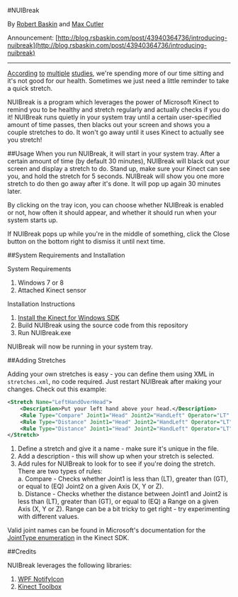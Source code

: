 #NUIBreak

By [Robert Baskin](http://www.rsbaskin.com) and [Max Cutler](http://maxcutler.com)

Announcement: [http://blog.rsbaskin.com/post/43940364736/introducing-nuibreak](http://blog.rsbaskin.com/post/43940364736/introducing-nuibreak)

---------------

[According](http://www.cbsnews.com/8301-505143_162-57474678/why-sitting-all-day-is-killing-you/) [to](http://www.nbcnews.com/id/39523298/ns/health-mens_health/t/why-your-desk-job-slowly-killing-you/) [multiple](http://news.yahoo.com/too-much-sitting-kill-study-suggests-200408243.html) [studies](http://www.medicalbillingandcoding.org/sitting-kills/), we're spending more of our time sitting and it's not good for our health.  Sometimes we just need a little reminder to take a quick stretch.

NUIBreak is a program which leverages the power of Microsoft Kinect to remind you to be healthy and stretch regularly and actually checks if you do it! NUIBreak runs quietly in your system tray until a certain user-specified amount of time passes, then blacks out your screen and shows you a couple stretches to do. It won't go away until it uses Kinect to actually see you stretch!

##Usage
When you run NUIBreak, it will start in your system tray. After a certain amount of time (by default 30 minutes), NUIBreak will black out your screen and display a stretch to do. Stand up, make sure your Kinect can see you, and hold the stretch for 5 seconds. NUIBreak will show you one more stretch to do then go away after it's done. It will pop up again 30 minutes later.

By clicking on the tray icon, you can choose whether NUIBreak is enabled or not, how often it should appear, and whether it should run when your system starts up.

If NUIBreak pops up while you're in the middle of something, click the Close button on the bottom right to dismiss it until next time.

##System Requirements and Installation

System Requirements

1. Windows 7 or 8
2. Attached Kinect sensor

Installation Instructions

1. [Install the Kinect for Windows SDK](http://www.microsoft.com/en-us/kinectforwindows/develop/developer-downloads.aspx)
2. Build NUIBreak using the source code from this repository
3. Run NUIBreak.exe

NUIBreak will now be running in your system tray.

##Adding Stretches

Adding your own stretches is easy - you can define them using XML in `stretches.xml`, no code required. Just restart NUIBreak after making your changes. Check out this example:

```xml
<Stretch Name="LeftHandOverHead">
	<Description>Put your left hand above your head.</Description>
	<Rule Type="Compare" Joint1="Head" Joint2="HandLeft" Operator="LT" Axis="Y" />
	<Rule Type="Distance" Joint1="Head" Joint2="HandLeft" Operator="LT" Range="0.25" Axis="X" />
	<Rule Type="Distance" Joint1="Head" Joint2="HandLeft" Operator="LT" Range="0.25" Axis="Z" />
</Stretch>
```

1. Define a stretch and give it a name - make sure it's unique in the file.
2. Add a description - this will show up when your stretch is selected.
3. Add rules for NUIBreak to look for to see if you're doing the stretch. There are two types of rules:  
    a. Compare - Checks whether Joint1 is less than (LT), greater than (GT), or equal to (EQ) Joint2 on a given Axis (X, Y or Z).  
    b. Distance - Checks whether the distance between Joint1 and Joint2 is less than (LT), greater than (GT), or equal to (EQ) a Range on a given Axis (X, Y or Z). Range can be a bit tricky to get right - try experimenting with different values.
	
Valid joint names can be found in Microsoft's documentation for the [JointType enumeration](http://msdn.microsoft.com/en-us/library/microsoft.kinect.jointtype.aspx) in the Kinect SDK.

##Credits

NUIBreak leverages the following libraries:

1. [WPF NotifyIcon](http://www.hardcodet.net/projects/wpf-notifyicon)
2. [Kinect Toolbox](http://kinecttoolbox.codeplex.com)
